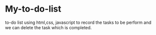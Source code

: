 # My-to-do-list
to-do list using html,css, javascript to record the tasks to be perform and we can delete the task which is completed. 
